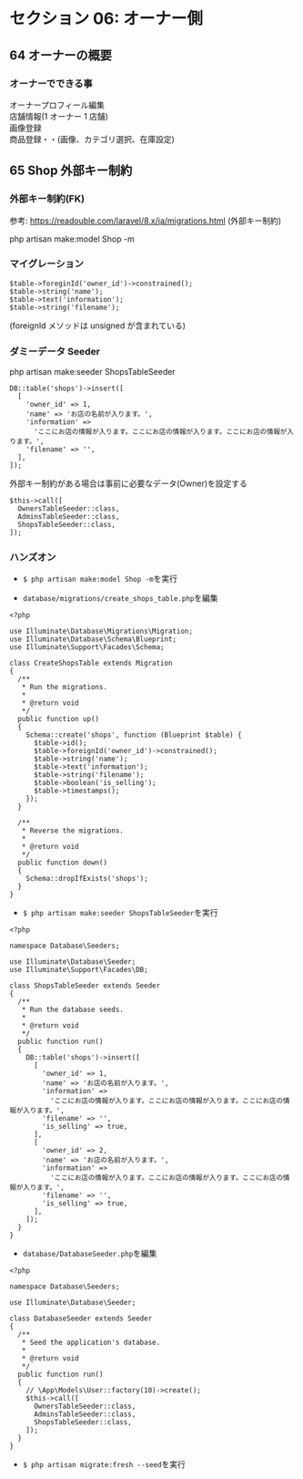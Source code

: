 # セクション 06: オーナー側

## 64 オーナーの概要

### オーナーでできる事

オーナープロフィール編集<br>
店舗情報(1 オーナー 1 店舗)<br>
画像登録<br>
商品登録・・(画像、カテゴリ選択、在庫設定)<br>

## 65 Shop 外部キー制約

### 外部キー制約(FK)

参考: https://readouble.com/laravel/8.x/ja/migrations.html (外部キー制約)<br>

php artisan make:model Shop -m <br>

### マイグレーション

```php:create_shops_table.php
$table->foreginId('owner_id')->constrained();
$table->string('name');
$table->text('information');
$table->string('filename');
```

(foreignId メソッドは unsigned が含まれている)<br>

### ダミーデータ Seeder

php artisan make:seeder ShopsTableSeeder<br>

```php:ShopsTableSeeder.php
DB::table('shops')->insert([
  [
    'owner_id' => 1,
    'name' => 'お店の名前が入ります。',
    'information' =>
      'ここにお店の情報が入ります。ここにお店の情報が入ります。ここにお店の情報が入ります。',
    'filename' => '',
  ],
]);
```

外部キー制約がある場合は事前に必要なデータ(Owner)を設定する<br>

```php:DatabaseSeeder.php
$this->call([
  OwnersTableSeeder::class,
  AdminsTableSeeder::class,
  ShopsTableSeeder::class,
]);
```

### ハンズオン

- `$ php artisan make:model Shop -m`を実行<br>

* `database/migrations/create_shops_table.php`を編集<br>

```php:create_shops_table.php
<?php

use Illuminate\Database\Migrations\Migration;
use Illuminate\Database\Schema\Blueprint;
use Illuminate\Support\Facades\Schema;

class CreateShopsTable extends Migration
{
  /**
   * Run the migrations.
   *
   * @return void
   */
  public function up()
  {
    Schema::create('shops', function (Blueprint $table) {
      $table->id();
      $table->foreignId('owner_id')->constrained();
      $table->string('name');
      $table->text('information');
      $table->string('filename');
      $table->boolean('is_selling');
      $table->timestamps();
    });
  }

  /**
   * Reverse the migrations.
   *
   * @return void
   */
  public function down()
  {
    Schema::dropIfExists('shops');
  }
}
```

- `$ php artisan make:seeder ShopsTableSeeder`を実行<br>

```php:ShopsTableSeeder.php
<?php

namespace Database\Seeders;

use Illuminate\Database\Seeder;
use Illuminate\Support\Facades\DB;

class ShopsTableSeeder extends Seeder
{
  /**
   * Run the database seeds.
   *
   * @return void
   */
  public function run()
  {
    DB::table('shops')->insert([
      [
        'owner_id' => 1,
        'name' => 'お店の名前が入ります。',
        'information' =>
          'ここにお店の情報が入ります。ここにお店の情報が入ります。ここにお店の情報が入ります。',
        'filename' => '',
        'is_selling' => true,
      ],
      [
        'owner_id' => 2,
        'name' => 'お店の名前が入ります。',
        'information' =>
          'ここにお店の情報が入ります。ここにお店の情報が入ります。ここにお店の情報が入ります。',
        'filename' => '',
        'is_selling' => true,
      ],
    ]);
  }
}
```

- `database/DatabaseSeeder.php`を編集<br>

```php:DatabaseSeeder.php
<?php

namespace Database\Seeders;

use Illuminate\Database\Seeder;

class DatabaseSeeder extends Seeder
{
  /**
   * Seed the application's database.
   *
   * @return void
   */
  public function run()
  {
    // \App\Models\User::factory(10)->create();
    $this->call([
      OwnersTableSeeder::class,
      AdminsTableSeeder::class,
      ShopsTableSeeder::class,
    ]);
  }
}
```

- `$ php artisan migrate:fresh --seed`を実行<br>
